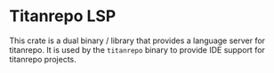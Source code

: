 # Titanrepo LSP

This crate is a dual binary / library that provides a language server for
titanrepo. It is used by the `titanrepo` binary to provide IDE support for
titanrepo projects.
